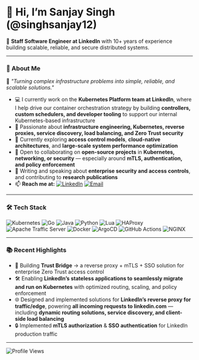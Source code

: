 # 👋 Hi, I’m Sanjay Singh (@singhsanjay12)

💼 **Staff Software Engineer at LinkedIn** with 10+ years of experience building scalable, reliable, and secure distributed systems.

---

### 🚀 About Me
💬 *"Turning complex infrastructure problems into simple, reliable, and scalable solutions."*
- 💻 I currently work on the **Kubernetes Platform team at LinkedIn**, where I help drive our container orchestration strategy by building **controllers, custom schedulers, and developer tooling** to support our internal Kubernetes-based infrastructure  
- 👀 Passionate about **infrastructure engineering, Kubernetes, reverse proxies, service discovery, load balancing, and Zero Trust security**  
- 🌱 Currently exploring **access control models**, **cloud-native architectures**, and **large-scale system performance optimization**  
- 💞️ Open to collaborating on **open-source projects** in **Kubernetes, networking, or security** — especially around **mTLS, authentication, and policy enforcement**  
- 📝 Writing and speaking about **enterprise security and access controls**, and contributing to **research publications**  
- 📫 **Reach me at:** [![LinkedIn](https://img.shields.io/badge/LinkedIn-0077B5?style=flat&logo=linkedin&logoColor=white)](https://www.linkedin.com/in/singhsanjay12/) [![Email](https://img.shields.io/badge/Email-D14836?style=flat&logo=gmail&logoColor=white)](mailto:gargwanshi.sanjay@gmail.com)  

---


### 🛠 Tech Stack
![Kubernetes](https://img.shields.io/badge/-Kubernetes-326ce5?style=flat&logo=kubernetes&logoColor=white)
![Go](https://img.shields.io/badge/-Go-00ADD8?style=flat&logo=go&logoColor=white)
![Java](https://img.shields.io/badge/-Java-007396?style=flat&logo=java&logoColor=white)
![Python](https://img.shields.io/badge/-Python-3776AB?style=flat&logo=python&logoColor=white)
![Lua](https://img.shields.io/badge/-Lua-2C2D72?style=flat&logo=lua&logoColor=white)
![HAProxy](https://img.shields.io/badge/-HAProxy-066DA5?style=flat&logo=haproxy&logoColor=white)
![Apache Traffic Server](https://img.shields.io/badge/-Apache%20Traffic%20Server-D22128?style=flat&logo=apache&logoColor=white)
![Docker](https://img.shields.io/badge/-Docker-2496ED?style=flat&logo=docker&logoColor=white)
![ArgoCD](https://img.shields.io/badge/-ArgoCD-FE4A49?style=flat&logo=argo&logoColor=white)
![GitHub Actions](https://img.shields.io/badge/-GitHub%20Actions-2088FF?style=flat&logo=github-actions&logoColor=white)
![NGINX](https://img.shields.io/badge/-NGINX-009639?style=flat&logo=nginx&logoColor=white)

---

### 📚 Recent Highlights
- 🚀 Building **Trust Bridge** -> a reverse proxy + mTLS + SSO solution for enterprise Zero Trust access control  
- 🛠 Enabling **LinkedIn’s stateless applications to seamlessly migrate and run on Kubernetes** with optimized routing, scaling, and policy enforcement  
- 🌐 Designed and implemented solutions for **LinkedIn’s reverse proxy for traffic/edge**, powering **all incoming requests to linkedin.com** — including **dynamic routing solutions, service discovery, and client-side load balancing**  
- 🔒 Implemented **mTLS authorization** & **SSO authentication** for LinkedIn production traffic  

---
![Profile Views](https://komarev.com/ghpvc/?username=singhsanjay12&label=Profile%20views&color=0e75b6&style=flat)


<!---
singhsanjay12/singhsanjay12 is a ✨ special ✨ repository because its `README.md` (this file) appears on your GitHub profile.
You can click the Preview link to take a look at your changes.
--->
